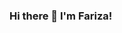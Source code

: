 ### Hi there 👋 I'm Fariza!


<!--
**farizzzaaa/farizzzaaa** is a ✨ _special_ ✨ repository because its `README.md` (this file) appears on your GitHub profile.


- ## I'm a beginner FrontEnd Developer.


- 🌱 I like to write code

- <br>
- ##Connect with me:

- Phone: +7 771 015 61 61
- E-mail: feliz012395@gmail.com
- Telegram: @Feliz0123
-->
